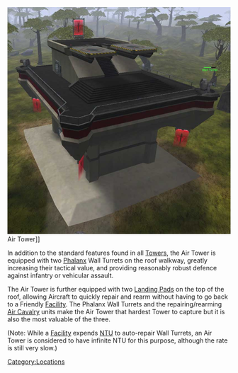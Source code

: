 ![](../images/Air.jpg "fig:Air.jpg") Air Tower\]\]

In addition to the standard features found in all
[Towers](Towers.md), the Air Tower is equipped with two
[Phalanx](../items/Phalanx.md) Wall Turrets on the roof walkway, greatly
increasing their tactical value, and providing reasonably robust defence
against infantry or vehicular assault.

The Air Tower is further equipped with two [Landing
Pads](../items/Landing_Pad.md) on the top of the roof, allowing Aircraft
to quickly repair and rearm without having to go back to a Friendly
[Facility](Facilities.md). The Phalanx Wall Turrets and the
repairing/rearming [Air Cavalry](terminology/Air_Cavalry.md) units make the
Air Tower that hardest Tower to capture but it is also the most valuable
of the three.

(Note: While a [Facility](Facilities.md) expends
[NTU](../items/NTU.md) to auto-repair Wall Turrets, an Air Tower is
considered to have infinite NTU for this purpose, although the rate is
still very slow.)

[Category:Locations](../Category:Locations.md)
